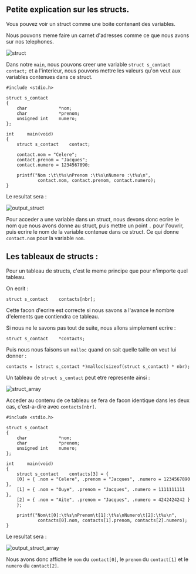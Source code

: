 <h2>Petite explication sur les structs. </h2>

Vous pouvez voir un struct comme une boite contenant des variables.

Nous pouvons meme faire un carnet d'adresses comme ce que nous avons sur nos telephones.

![struct](struct)

Dans notre `main`, nous pouvons creer une variable `struct s_contact	contact;` et a l'interieur, nous pouvons mettre les valeurs qu'on veut aux variables contenues dans ce struct.

	#include <stdio.h>

	struct s_contact
	{
		char			*nom;
		char			*prenom;
		unsigned int	numero;
	};

	int		main(void)
	{
		struct s_contact	contact;

		contact.nom = "Celere";
		contact.prenom = "Jacques";
		contact.numero = 1234567890;

		printf("Nom :\t\t%s\nPrenom :\t%s\nNumero :\t%u\n",
				contact.nom, contact.prenom, contact.numero);
	}

Le resultat sera :

![output_struct](output_struct)

Pour acceder a une variable dans un struct, nous devons donc ecrire le nom que nous avons donne au struct, puis mettre un point `.` pour l'ouvrir, puis ecrire le nom de la variable contenue dans ce struct. Ce qui donne `contact.nom` pour la variable `nom`.

<h2>Les tableaux de structs : </h2>

Pour un tableau de structs, c'est le meme principe que pour n'importe quel tableau.

On ecrit :

	struct s_contact	contacts[nbr];

Cette facon d'ecrire est correcte si nous savons a l'avance le nombre d'elements que contiendra ce tableau.

Si nous ne le savons pas tout de suite, nous allons simplement ecrire :

	struct s_contact	*contacts;

Puis nous nous faisons un `malloc` quand on sait quelle taille on veut lui donner :

	contacts = (struct s_contact *)malloc(sizeof(struct s_contact) * nbr);

Un tableau de `struct s_contact` peut etre represente ainsi :

![struct_array](struct_array)

Acceder au contenu de ce tableau se fera de facon identique dans les deux cas, c'est-a-dire avec `contacts[nbr]`.

	#include <stdio.h>

	struct s_contact
	{
		char			*nom;
		char			*prenom;
		unsigned int	numero;
	};

	int		main(void)
	{
		struct s_contact	contacts[3] = {
		[0] = { .nom = "Celere", .prenom = "Jacques", .numero = 1234567890 },
		[1] = { .nom = "Ouye", .prenom = "Jacques", .numero = 1111111111 },
		[2] = { .nom = "Aite", .prenom = "Jacques", .numero = 4242424242 }
		};

		printf("Nom\t[0]:\t%s\nPrenom\t[1]:\t%s\nNumero\t[2]:\t%u\n",
				contacts[0].nom, contacts[1].prenom, contacts[2].numero);
	}

Le resultat sera :

![output_struct_array](output_struct_array)

Nous avons donc affiche le `nom` du `contact[0]`, le `prenom` du `contact[1]` et le `numero` du `contact[2]`.